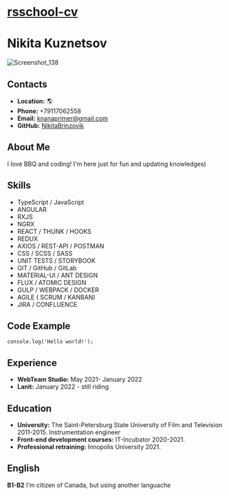 # __[rsschool-cv](https://NikitaBrinzovik.github.io/rsschool-cv/)__

# __Nikita Kuznetsov__
![Screenshot_138](https://user-images.githubusercontent.com/75593249/206929752-6a3def01-2672-4ce4-9bb2-a31010ffb9a3.png)

## __Contacts__
- __Location:__ 🌎 
- __Phone:__ +79117062558
- __Email:__ knanaprimer@gmail.com
- __GitHub:__ [NikitaBrinzovik](https://github.com/NikitaBrinzovik)

## __About Me__
I love BBQ and coding! I'm here just for fun and updating knowledges)

## __Skills__
- TypeScript / JavaScript 
- ANGULAR
- RXJS
- NGRX
- REACT / THUNK / HOOKS
- REDUX 
- AXIOS / REST-API / POSTMAN
- CSS / SCSS / SASS
- UNIT TESTS / STORYBOOK
- GIT / GitHub / GitLab
- MATERIAL-UI /  ANT DESIGN
- FLUX / ATOMIC DESIGN
- GULP / WEBPACK / DOCKER
- AGILE ( SCRUM / KANBAN)
- JIRA / CONFLUENCE

## __Code Example__
```
console.log('Hello world!');
```

## __Experience__
- __WebTeam Studio:__ May 2021- January 2022
- __Lanit:__ January 2022 - still riding 

## __Education__ 
- __University:__ The Saint-Petersburg State University of Film and Television 2011-2015. Instrumentation engineer
- __Front-end development courses:__ IT-Incubator 2020-2021.
- __Professional retraining:__ Innopolis University 2021.

## __English__
__B1-B2__ I'm citizen of Canada, but using another languache

